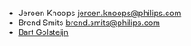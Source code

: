 - Jeroen Knoops <jeroen.knoops@philips.com>
- Brend Smits <brend.smits@philips.com>
- [Bart Golsteijn](https://github.com/bartgolsteijn)
